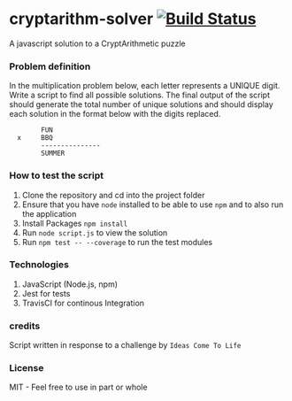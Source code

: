# cryptarithm-solver  [![Build Status](https://travis-ci.org/calebrotich/cryptarithm-solver.svg?branch=master)](https://travis-ci.org/calebrotich/cryptarithm-solver)


A javascript solution to a CryptArithmetic puzzle

### Problem definition
In the multiplication problem below, each letter represents a UNIQUE digit. Write a script to find all possible solutions. The final output of the script should generate the total number of unique solutions and should display each solution in the format below with the digits replaced.


            FUN
      x     BBQ
            ---------------
            SUMMER 
    
### How to test the script
1. Clone the repository and cd into the project folder
2. Ensure that you have `node` installed to be able to use `npm` and to also run the application
3. Install Packages `npm install`
4. Run `node script.js` to view the solution
5. Run `npm test -- --coverage` to run the test modules

### Technologies
1. JavaScript (Node.js, npm)
2. Jest for tests
3. TravisCI for continous Integration

### credits
Script written in response to a challenge by `Ideas Come To Life`

### License
MIT - Feel free to use in part or whole

